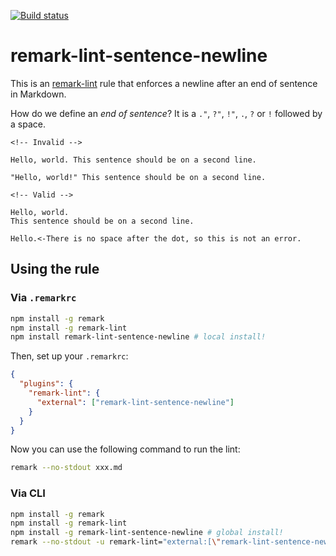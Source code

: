 [![Build
status](https://travis-ci.org/chcokr/remark-lint-sentence-newline.svg)](https://travis-ci.org/chcokr/remark-lint-sentence-newline)

# remark-lint-sentence-newline

This is an [remark-lint](https://github.com/wooorm/remark-lint) rule that enforces
a newline after an end of sentence in Markdown.

How do we define an *end of sentence*?
It is a `."`, `?"`, `!"`, `.`, `?` or `!` followed by a space.

```Text
<!-- Invalid -->

Hello, world. This sentence should be on a second line.

"Hello, world!" This sentence should be on a second line.

<!-- Valid -->

Hello, world.
This sentence should be on a second line.

Hello.<-There is no space after the dot, so this is not an error.
```

## Using the rule

### Via `.remarkrc`

```bash
npm install -g remark
npm install -g remark-lint
npm install remark-lint-sentence-newline # local install!
```

Then, set up your `.remarkrc`:

```JSON
{
  "plugins": {
    "remark-lint": {
      "external": ["remark-lint-sentence-newline"]
    }
  }
}
```

Now you can use the following command to run the lint:

```bash
remark --no-stdout xxx.md
```

### Via CLI

```bash
npm install -g remark
npm install -g remark-lint
npm install -g remark-lint-sentence-newline # global install!
remark --no-stdout -u remark-lint="external:[\"remark-lint-sentence-newline\"]" xxx.md
```
